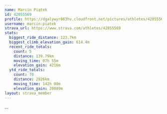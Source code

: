 ```yaml
---
name: Marcin Piątek
id: 42055569
profile: https://dgalywyr863hv.cloudfront.net/pictures/athletes/42055569/12602382/1/large.jpg
username: marcin-piatek
strava_url: https://www.strava.com/athletes/42055569
stats:
  biggest_ride_distance: 123.7km
  biggest_climb_elevation_gain: 614.4m
  recent_ride_totals:
    count: 5
    distance: 139.79km
    moving_time: 07h 55m
    elevation_gain: 4216m
  ytd_ride_totals:
    count: 70
    distance: 2826km
    moving_time: 142h 00m
    elevation_gain: 20089m
layout: strava_member
--- 
```

...
